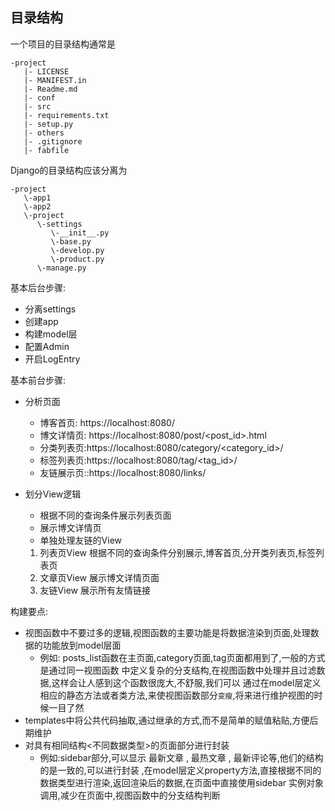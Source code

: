 目录结构
---

一个项目的目录结构通常是

```shell
-project
   |- LICENSE
   |- MANIFEST.in
   |- Readme.md
   |- conf
   |- src
   |- requirements.txt
   |- setup.py
   |- others
   |- .gitignore
   |- fabfile
```

Django的目录结构应该分离为

```shell
-project
   \-app1
   \-app2
   \-project
      \-settings
         \-__init__.py
         \-base.py
         \-develop.py
         \-product.py
      \-manage.py
```

基本后台步骤:

+ 分离settings
+ 创建app
+ 构建model层
+ 配置Admin
+ 开启LogEntry

基本前台步骤:

+ 分析页面
    + 博客首页: https://localhost:8080/
    + 博文详情页: https://localhost:8080/post/<post_id>.html
    + 分类列表页:https://localhost:8080/category/<category_id>/
    + 标签列表页:https://localhost:8080/tag/<tag_id>/
    + 友链展示页::https://localhost:8080/links/
    
+ 划分View逻辑
    + 根据不同的查询条件展示列表页面
    + 展示博文详情页
    + 单独处理友链的View
    
    1. 列表页View 根据不同的查询条件分别展示,博客首页,分开类列表页,标签列表页
    1. 文章页View 展示博文详情页面
    1. 友链View   展示所有友情链接
    
构建要点:

+ 视图函数中不要过多的逻辑,视图函数的主要功能是将数据渲染到页面,处理数据的功能放到model层面
    + 例如: posts_list函数在主页面,category页面,tag页面都用到了,一般的方式是通过同一视图函数
    中定义复杂的分支结构,在视图函数中处理并且过滤数据,这样会让人感到这个函数很庞大,不舒服,我们可以
    通过在model层定义相应的静态方法或者类方法,来使视图函数部分`变瘦`,将来进行维护视图的时候一目了然
+ templates中将公共代码抽取,通过继承的方式,而不是简单的赋值粘贴,方便后期维护
+ 对具有相同结构<不同数据类型>的页面部分进行封装
    + 例如:sidebar部分,可以显示 最新文章 , 最热文章 , 最新评论等,他们的结构的是一致的,可以进行封装
    ,在model层定义property方法,直接根据不同的数据类型进行渲染,返回渲染后的数据,在页面中直接使用sidebar
    实例对象调用,减少在页面中,视图函数中的分支结构判断